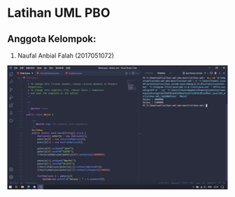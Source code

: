 # Latihan UML PBO
## Anggota Kelompok:
   1. Naufal Anbial Falah (2017051072)

![Hasil running program](image.png)
